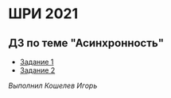 # ШРИ 2021

## ДЗ по теме "Асинхронность"

- [Задание 1](#)
- [Задание 2](#)

_Выполнил Кошелев Игорь_
